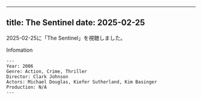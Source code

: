 
---
title: The Sentinel
date: 2025-02-25
---

2025-02-25に「The Sentinel」を視聴しました。

Infomation
```
---
Year: 2006
Genre: Action, Crime, Thriller
Director: Clark Johnson
Actors: Michael Douglas, Kiefer Sutherland, Kim Basinger
Production: N/A
---
```

